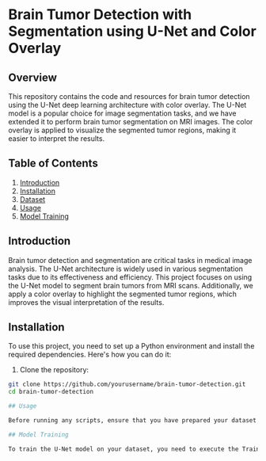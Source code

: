 # Brain Tumor Detection with Segmentation using U-Net and Color Overlay

## Overview

This repository contains the code and resources for brain tumor detection using the U-Net deep learning architecture with color overlay. The U-Net model is a popular choice for image segmentation tasks, and we have extended it to perform brain tumor segmentation on MRI images. The color overlay is applied to visualize the segmented tumor regions, making it easier to interpret the results.

## Table of Contents

1. [Introduction](#introduction)
2. [Installation](#installation)
3. [Dataset](#dataset)
4. [Usage](#usage)
5. [Model Training](#model-training)

## Introduction

Brain tumor detection and segmentation are critical tasks in medical image analysis. The U-Net architecture is widely used in various segmentation tasks due to its effectiveness and efficiency. This project focuses on using the U-Net model to segment brain tumors from MRI scans. Additionally, we apply a color overlay to highlight the segmented tumor regions, which improves the visual interpretation of the results.

## Installation

To use this project, you need to set up a Python environment and install the required dependencies. Here's how you can do it:

1. Clone the repository:

```bash
git clone https://github.com/yourusername/brain-tumor-detection.git
cd brain-tumor-detection

## Usage

Before running any scripts, ensure that you have prepared your dataset as described in the [Dataset](#dataset) section.

## Model Training

To train the U-Net model on your dataset, you need to execute the Training Section in the `segmentation.ipynb`. You can customize the training parameters in the notebook, such as batch size, learning rate, and number of epochs.

